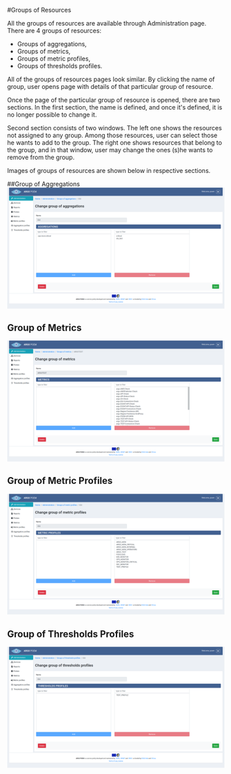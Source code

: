 #Groups of Resources

All the groups of resources are available through Administration page. There are 4 groups of resources:
* Groups of aggregations,
* Groups of metrics,
* Groups of metric profiles,
* Groups of thresholds profiles.

All of the groups of resources pages look similar. By clicking the name of group, user opens page with details of that particular group of resource.

Once the page of the particular group of resource is opened, there are two sections. In the first section, the name is defined, and once it's defined, it is no longer possible to change it.

Second section consists of two windows. The left one shows the resources not assigned to any group. Among those resources, user can select those he wants to add to the group. The right one shows resources that belong to the group, and in that window, user may change the ones (s)he wants to remove from the group.

Images of groups of resources are shown below in respective sections.

##Group of Aggregations
![Tenant Group of aggregations](tenant_figs/group_of_aggregations.png)

## Group of Metrics
![Tenant Group of metrics](tenant_figs/group_of_metrics.png)

## Group of Metric Profiles
![Tenant Group of metric profiles](tenant_figs/group_of_metric_profiles.png)

## Group of Thresholds Profiles
![Tenant Group of thresholds profiles](tenant_figs/group_of_thresholds_profiles.png)

